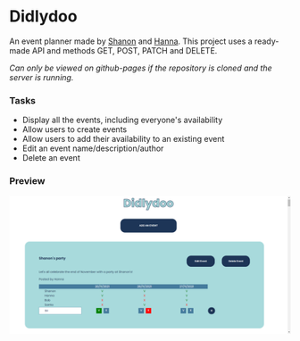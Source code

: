 # Didlydoo

An event planner made by [Shanon](https://github.com/shanon-richet) and [Hanna](https://github.com/hanjika). This project uses a ready-made API and methods GET, POST, PATCH and DELETE.

*Can only be viewed on github-pages if the repository is cloned and the server is running.*

### Tasks 
- Display all the events, including everyone's availability
- Allow users to create events
- Allow users to add their availability to an existing event
- Edit an event name/description/author
- Delete an event

### Preview

![Preview](preview.png)
